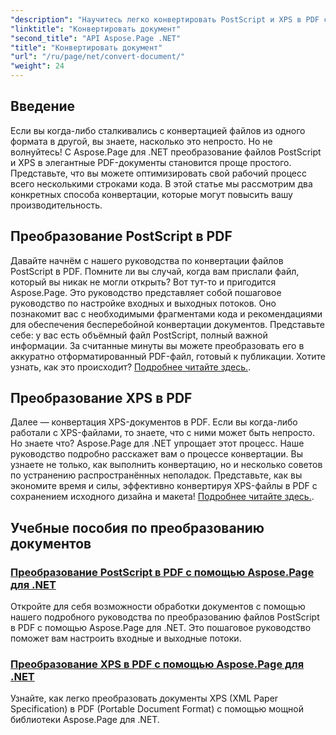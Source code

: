 ```yaml
---
"description": "Научитесь легко конвертировать PostScript и XPS в PDF с помощью Aspose.Page для .NET. Следуйте нашим подробным руководствам, чтобы упростить обработку документов."
"linktitle": "Конвертировать документ"
"second_title": "API Aspose.Page .NET"
"title": "Конвертировать документ"
"url": "/ru/page/net/convert-document/"
"weight": 24
---
```


## Введение

Если вы когда-либо сталкивались с конвертацией файлов из одного формата в другой, вы знаете, насколько это непросто. Но не волнуйтесь! С Aspose.Page для .NET преобразование файлов PostScript и XPS в элегантные PDF-документы становится проще простого. Представьте, что вы можете оптимизировать свой рабочий процесс всего несколькими строками кода. В этой статье мы рассмотрим два конкретных способа конвертации, которые могут повысить вашу производительность.

## Преобразование PostScript в PDF

Давайте начнём с нашего руководства по конвертации файлов PostScript в PDF. Помните ли вы случай, когда вам прислали файл, который вы никак не могли открыть? Вот тут-то и пригодится Aspose.Page. Это руководство представляет собой пошаговое руководство по настройке входных и выходных потоков. Оно познакомит вас с необходимыми фрагментами кода и рекомендациями для обеспечения бесперебойной конвертации документов. Представьте себе: у вас есть объёмный файл PostScript, полный важной информации. За считанные минуты вы можете преобразовать его в аккуратно отформатированный PDF-файл, готовый к публикации. Хотите узнать, как это происходит? [Подробнее читайте здесь.](./postscript-to-pdf-conversion/).

## Преобразование XPS в PDF

Далее — конвертация XPS-документов в PDF. Если вы когда-либо работали с XPS-файлами, то знаете, что с ними может быть непросто. Но знаете что? Aspose.Page для .NET упрощает этот процесс. Наше руководство подробно расскажет вам о процессе конвертации. Вы узнаете не только, как выполнить конвертацию, но и несколько советов по устранению распространённых неполадок. Представьте, как вы экономите время и силы, эффективно конвертируя XPS-файлы в PDF с сохранением исходного дизайна и макета! [Подробнее читайте здесь.](./converting-xps-to-pdf/).

## Учебные пособия по преобразованию документов
### [Преобразование PostScript в PDF с помощью Aspose.Page для .NET](./postscript-to-pdf-conversion/)
Откройте для себя возможности обработки документов с помощью нашего подробного руководства по преобразованию файлов PostScript в PDF с помощью Aspose.Page для .NET. Это пошаговое руководство поможет вам настроить входные и выходные потоки.
### [Преобразование XPS в PDF с помощью Aspose.Page для .NET](./converting-xps-to-pdf/)
Узнайте, как легко преобразовать документы XPS (XML Paper Specification) в PDF (Portable Document Format) с помощью мощной библиотеки Aspose.Page для .NET.